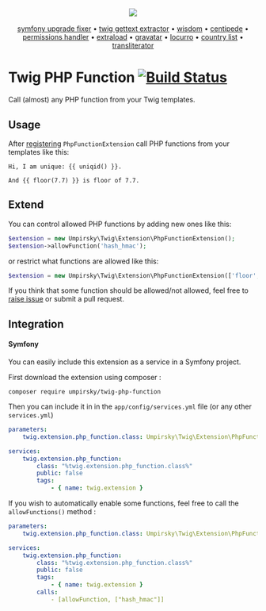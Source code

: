 <h3 align="center">
    <a href="https://github.com/umpirsky">
        <img src="https://farm2.staticflickr.com/1709/25098526884_ae4d50465f_o_d.png" />
    </a>
</h3>
<p align="center">
  <a href="https://github.com/umpirsky/Symfony-Upgrade-Fixer">symfony upgrade fixer</a> &bull;
  <a href="https://github.com/umpirsky/Twig-Gettext-Extractor">twig gettext extractor</a> &bull;
  <a href="https://github.com/umpirsky/wisdom">wisdom</a> &bull;
  <a href="https://github.com/umpirsky/centipede">centipede</a> &bull;
  <a href="https://github.com/umpirsky/PermissionsHandler">permissions handler</a> &bull;
  <a href="https://github.com/umpirsky/Extraload">extraload</a> &bull;
  <a href="https://github.com/umpirsky/Gravatar">gravatar</a> &bull;
  <a href="https://github.com/umpirsky/locurro">locurro</a> &bull;
  <a href="https://github.com/umpirsky/country-list">country list</a> &bull;
  <a href="https://github.com/umpirsky/Transliterator">transliterator</a>
</p>

# Twig PHP Function [![Build Status](https://travis-ci.org/umpirsky/twig-php-function.svg?branch=master)](https://travis-ci.org/umpirsky/twig-php-function)

Call (almost) any PHP function from your Twig templates.

## Usage

After [registering](http://twig.sensiolabs.org/doc/advanced.html#creating-an-extension) `PhpFunctionExtension` call PHP functions from your templates like this:

```twig
Hi, I am unique: {{ uniqid() }}.

And {{ floor(7.7) }} is floor of 7.7.
```

## Extend

You can control allowed PHP functions by adding new ones like this:

```php
$extension = new Umpirsky\Twig\Extension\PhpFunctionExtension();
$extension->allowFunction('hash_hmac');
```

or restrict what functions are allowed like this:

```php
$extension = new Umpirsky\Twig\Extension\PhpFunctionExtension(['floor', 'ceil']);

```

If you think that some function should be allowed/not allowed, feel free to [raise issue](https://github.com/umpirsky/twig-php-function/issues/new) or submit a pull request.

## Integration

#### Symfony

You can easily include this extension as a service in a Symfony project.

First download the extension using composer :

`composer require umpirsky/twig-php-function`

Then you can include it in in the `app/config/services.yml` file (or any other `services.yml`)

```yaml
parameters:
    twig.extension.php_function.class: Umpirsky\Twig\Extension\PhpFunctionExtension

services:
    twig.extension.php_function:
        class: "%twig.extension.php_function.class%"
        public: false
        tags:
            - { name: twig.extension }
```

If you wish to automatically enable some functions, feel free to call the `allowFunctions()` method :


```yaml
parameters:
    twig.extension.php_function.class: Umpirsky\Twig\Extension\PhpFunctionExtension

services:
    twig.extension.php_function:
        class: "%twig.extension.php_function.class%"
        public: false
        tags:
            - { name: twig.extension }
        calls:
            - [allowFunction, ["hash_hmac"]]
```
